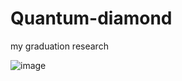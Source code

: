 # Quantum-diamond
my graduation research

![image](https://github.com/user-attachments/assets/4b40f944-6e55-4863-b866-3cd30f199a9d)
